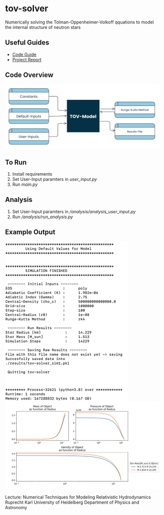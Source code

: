 # tov-solver
Numerically solving the Tolman-Oppenheimer-Volkoff qquations to model the internal structure of neutron stars

## Useful Guides
- [Code Guide](other/TOV_CodeGuide_WickerMauritz.pdf)
- [Project Report](other/TOV_Solver_WickerMauritz.pdf)

## Code Overview
<img src="other/high-level-overview.png" width = 700>

## To Run
1. Install requirements
2. Set User-Input paramters in *user_input.py*
3. Run *main.py*

## Analysis
1. Set User-Input paramters in */analysis/analysis_user_input.py*
2. Run */analysis/run_analysis.py*

## Example Output
<img src="other/terminal-output-SIM.png" width = 400>
<img src="other/examplerun-MPRhoProfiles2sims.png" width = 700>

Lecture: Numerical Techniques for Modeling Relativistic Hydrodynamics
Ruprecht Karl University of Heidelberg
Department of Physics and Astronomy
